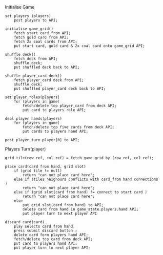 Initialise Game

    set players (players)
        post players to API;

    initialise game_grid()
        fetch start card from API;
        fetch gold card from API;
        fetch 2x coal cards from API;
        put start card, gold card & 2x coal card onto game_grid API;

    shuffle deck()
        fetch deck from API;
        shuffle deck;
        put shuffled deck back to API;
    
    shuffle player_card deck()
        fetch player_card deck from API;
        shuffle deck;
        put shuffled player_card deck back to API;       

    set player roles(players)
        for (players in game)
            fetch/delete top player_card from deck API;
            put card to players role API;
    
    deal player hands(players)
        for (players in game)
            fetch/delete top five cards from deck API;
            put cards to players hand API;

    post player_turn player[0] to API; 

Players Turn(player)
    
    grid tile(row_ref, col_ref) = fetch game_grid by (row_ref, col_ref);

    place card(card from hand, grid slot)
        if (grid tile != null)
            return "can not place card here";
        else if (tiles neighours conflicts with card_from hand connections )
            return "can not place card here";
        else if (grid slot(card from hand) != connect to start card )
            return "can not place card here";
        else 
            put grid slot(card from hand) to API;
            delete card from hand in game_state.players.hand API;
            put player turn to next player API
    
    discard card(card)
        play selects card from hand;
        press submit discard button ;
        delete card form players hand API;
        fetch/delete top card from deck API;
        put card to players hand API;
        put player turn to next player API;






        

    
        
    


    









